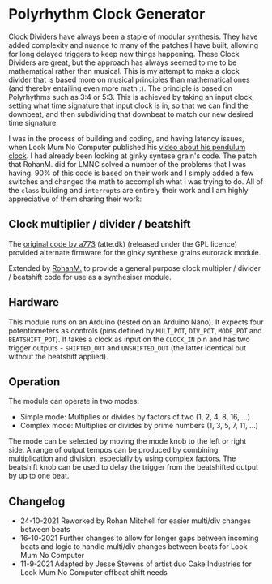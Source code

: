 # Polyrhythm Clock Generator

Clock Dividers have always been a staple of modular synthesis.  They have added complexity and nuance to many of the patches I have built, allowing for long delayed triggers to keep new things happening.
These Clock Dividers are great, but the approach has always seemed to me to be mathematical rather than musical.  This is my attempt to make a clock divider that is based more on musical principles than mathematical ones (and thereby entailing even more math :). 
The principle is based on Polyrhythms such as 3:4 or 5:3.  This is achieved by taking an input clock, setting what time signature that input clock is in, so that we can find the downbeat, and then subdividing that downbeat to match our new desired time signature.

I was in the process of building and coding, and having latency issues, when Look Mum No Computer published his [video about his pendulum clock](https://www.youtube.com/watch?v=DT5CafrZyDw).  I had already been looking at ginky syntese grain's code. The patch that RohanM. did for LMNC solved a number of the problems that I was having.  90% of this code is based on their work and I simply added a few switches and changed the math to accomplish what I was trying to do.  All of the `class` building and `interrupts` are entirely their work and I am highly appreciative of them sharing their work:

## Clock multiplier / divider / beatshift

The [original code by a773](https://github.com/attejensen/a773_grains) (atte.dk) (released under
the GPL licence) provided alternate firmware for the ginky synthese grains eurorack module.

Extended by [RohanM.](https://github.com/RohanM/clock-with-shift) to provide a general purpose clock multipler / divider / beatshift
code for use as a synthesiser module.


## Hardware

This module runs on an Arduino (tested on an Arduino Nano). It expects four potentiometers as controls
(pins defined by `MULT_POT`, `DIV_POT`, `MODE_POT` and `BEATSHIFT_POT`). It takes a clock as input
on the `CLOCK_IN` pin and has two trigger outputs - `SHIFTED_OUT` and `UNSHIFTED_OUT` (the latter
identical but without the beatshift applied).


## Operation

The module can operate in two modes:

- Simple mode: Multiplies or divides by factors of two (1, 2, 4, 8, 16, ...)
- Complex mode: Multiplies or divides by prime numbers (1, 3, 5, 7, 11, ...)

The mode can be selected by moving the mode knob to the left or right side. A range of output
tempos can be produced by combining multiplication and division, especially by using complex factors.
The beatshift knob can be used to delay the trigger from the beatshifted output by up to one beat.


## Changelog

- 24-10-2021 Reworked by Rohan Mitchell for easier multi/div changes between beats
- 16-10-2021 Further changes to allow for longer gaps between incoming beats and logic to handle multi/div changes between beats for Look Mum No Computer
- 11-9-2021 Adapted by Jesse Stevens of artist duo Cake Industries for Look Mum No Computer offbeat shift needs
